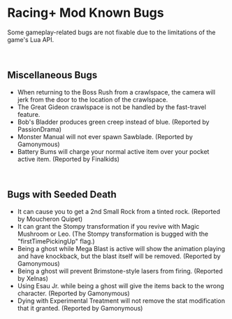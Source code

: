 # Racing+ Mod Known Bugs

Some gameplay-related bugs are not fixable due to the limitations of the game's Lua API.

<br />

## Miscellaneous Bugs

- When returning to the Boss Rush from a crawlspace, the camera will jerk from the door to the location of the crawlspace.
- The Great Gideon crawlspace is not be handled by the fast-travel feature.
- Bob's Bladder produces green creep instead of blue. (Reported by PassionDrama)
- Monster Manual will not ever spawn Sawblade. (Reported by Gamonymous)
- Battery Bums will charge your normal active item over your pocket active item. (Reported by Finalkids)

<br />

## Bugs with Seeded Death

- It can cause you to get a 2nd Small Rock from a tinted rock. (Reported by Moucheron Quipet)
- It can grant the Stompy transformation if you revive with Magic Mushroom or Leo. (The Stompy transformation is bugged with the "firstTimePickingUp" flag.)
- Being a ghost while Mega Blast is active will show the animation playing and have knockback, but the blast itself will be removed. (Reported by Gamonymous)
- Being a ghost will prevent Brimstone-style lasers from firing. (Reported by Xelnas)
- Using Esau Jr. while being a ghost will give the items back to the wrong character. (Reported by Gamonymous)
- Dying with Experimental Treatment will not remove the stat modification that it granted. (Reported by Gamonymous)

<br />
